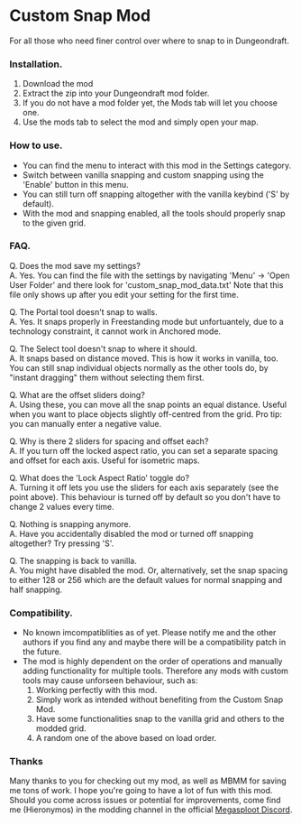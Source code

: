 # Custom Snap Mod
For all those who need finer control over where to snap to in Dungeondraft.


### Installation.
1. Download the mod
2. Extract the zip into your Dungeondraft mod folder.
3. If you do not have a mod folder yet, the Mods tab will let you choose one.
4. Use the mods tab to select the mod and simply open your map.


### How to use.
- You can find the menu to interact with this mod in the Settings category.
- Switch between vanilla snapping and custom snapping using the 'Enable' button in this menu.
- You can still turn off snapping altogether with the vanilla keybind ('S' by default).
- With the mod and snapping enabled, all the tools should properly snap to the given grid.


### FAQ.
Q. Does the mod save my settings? \
A. Yes. You can find the file with the settings by navigating 'Menu' -> 'Open User Folder' and there look for 'custom_snap_mod_data.txt' Note that this file only shows up after you edit your setting for the first time.

Q. The Portal tool doesn't snap to walls. \
A. Yes. It snaps properly in Freestanding mode but unfortuantely, due to a technology constraint, it cannot work in Anchored mode.

Q. The Select tool doesn't snap to where it should. \
A. It snaps based on distance moved. This is how it works in vanilla, too. You can still snap individual objects normally as the other tools do, by "instant dragging" them without selecting them first.

Q. What are the offset sliders doing? \
A. Using these, you can move all the snap points an equal distance. Useful when you want to place objects slightly off-centred from the grid. Pro tip: you can manually enter a negative value.

Q. Why is there 2 sliders for spacing and offset each? \
A. If you turn off the locked aspect ratio, you can set a separate spacing and offset for each axis. Useful for isometric maps.

Q. What does the 'Lock Aspect Ratio' toggle do? \
A. Turning it off lets you use the sliders for each axis separately (see the point above). This behaviour is turned off by default so you don't have to change 2 values every time.

Q. Nothing is snapping anymore. \
A. Have you accidentally disabled the mod or turned off snapping altogether? Try pressing 'S'.

Q. The snapping is back to vanilla. \
A. You might have disabled the mod. Or, alternatively, set the snap spacing to either 128 or 256 which are the default values for normal snapping and half snapping.


### Compatibility.
- No known imcompatiblities as of yet. Please notify me and the other authors if you find any and maybe there will be a compatibility patch in the future.
- The mod is highly dependent on the order of operations and manually adding functionality for multiple tools. Therefore any mods with custom tools may cause unforseen behaviour, such as:
    1. Working perfectly with this mod.
    2. Simply work as intended without benefiting from the Custom Snap Mod.
    3. Have some functionalities snap to the vanilla grid and others to the modded grid.
    4. A random one of the above based on load order.


### Thanks
Many thanks to you for checking out my mod, as well as MBMM for saving me tons of work. I hope you're going to have a lot of fun with this mod. Should you come across issues or potential for improvements, come find me (Hieronymos) in the modding channel in the official [Megasploot Discord](https://discord.gg/J9Czgpu).